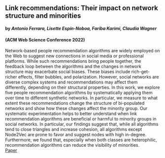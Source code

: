 ## Link recommendations: Their impact on network structure and minorities
#### by _Antonio Ferrara, Lisette Espín-Noboa, Fariba Karimi, Claudia Wagner_ 
#### (ACM Web Science Conference 2022)
Network-based people recommendation algorithms are widely employed on the Web to suggest new connections in social media or professional platforms. While such recommendations bring people together, the feedback loop between the algorithms and the changes in network structure may exacerbate social biases. These biases include rich-get-richer effects, filter bubbles, and polarization. However, social networks are diverse complex systems and recommendations may affect them differently, depending on their structural properties. In this work, we explore five people recommendation algorithms by systematically applying them over time to different synthetic networks. In particular, we measure to what extent these recommendations change the structure of bi-populated networks and show how these changes affect the minority group. Our systematic experimentation helps to better understand when link recommendation algorithms are beneficial or harmful to minority groups in social networks. In particular, our findings suggest that, while all algorithms tend to close triangles and increase cohesion, all algorithms except Node2Vec are prone to favor and suggest nodes with high in-degree. Furthermore, we found that, especially when both classes are heterophilic, recommendation algorithms can reduce the visibility of minorities.
\
[Paper](https://github.com/nobias-project/Publications/blob/main/ferrara2022link.pdf)
